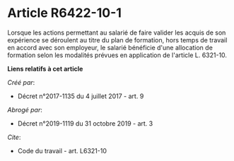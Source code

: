 # Article R6422-10-1

Lorsque les actions permettant au salarié de faire valider les acquis de son expérience se déroulent au titre du plan de
formation, hors temps de travail en accord avec son employeur, le salarié bénéficie d'une allocation de formation selon les
modalités prévues en application de l'article L. 6321-10.

**Liens relatifs à cet article**

_Créé par_:

  - Décret n°2017-1135 du 4 juillet 2017 - art. 9

_Abrogé par_:

  - Décret n°2019-1119 du 31 octobre 2019 - art. 3

_Cite_:

  - Code du travail - art. L6321-10
